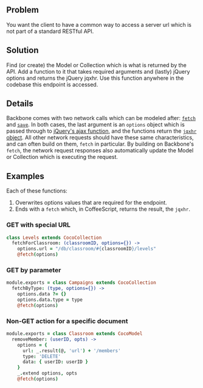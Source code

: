 ## Problem

You want the client to have a common way to access a server url which is not part of a standard RESTful API.

## Solution

Find (or create) the Model or Collection which is what is returned by the API. Add a function to it that takes required arguments and (lastly) jQuery options and returns the jQuery jqxhr. Use this function anywhere in the codebase this endpoint is accessed.

## Details

Backbone comes with two network calls which can be modeled after: [`fetch`](http://backbonejs.org/#Model-fetch) and [`save`](http://backbonejs.org/#Model-save). In both cases, the last argument is an `options` object which is passed through to [jQuery's ajax function](http://api.jquery.com/jquery.ajax/), and the functions return the [`jqxhr` object](http://api.jquery.com/Types/#jqXHR). All other network requests should have these same characteristics, and can often build on them, `fetch` in particular. By building on Backbone's `fetch`, the network request responses also automatically update the Model or Collection which is executing the request.

## Examples

Each of these functions:

1. Overwrites options values that are required for the endpoint.
1. Ends with a `fetch` which, in CoffeeScript, returns the result, the `jqxhr`.

### GET with special URL

```coffeescript
class Levels extends CocoCollection
  fetchForClassroom: (classroomID, options={}) ->
    options.url = "/db/classroom/#{classroomID}/levels"
    @fetch(options)
```

### GET by parameter

```coffeescript
module.exports = class Campaigns extends CocoCollection
  fetchByType: (type, options={}) ->
    options.data ?= {}
    options.data.type = type
    @fetch(options)
```

### Non-GET action for a specific document

```coffeescript
module.exports = class Classroom extends CocoModel
  removeMember: (userID, opts) ->
    options = {
      url: _.result(@, 'url') + '/members'
      type: 'DELETE'
      data: { userID: userID }
    }
    _.extend options, opts
    @fetch(options)
```